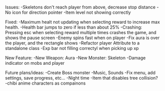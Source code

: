 Issues:
	-Skeletons don't reach player from above, decrease stop distance
	-No icon for direction pointer
	-Item level not showing correctly

Fixed:
	-Maximum healt not updating when selecting reward to increase max health.
	-Health bar jumps to zero if less than about 25%
	-Crashing: Pressing esc when selecting reward multiple times crashes the game, and shows the pause screen
	-Enemy spins fast when on player
	-Fix aura is over the player, and the rectangle shows
	-Refactor player Attribute to a standalone class
	-Exp bar not filling correctyl when picking up xp

New Feature:
	-New Weapon: Aura
	-New Monster: Skeleton
	-Damage indicator on mobs and player

Future plans/ideas:
	-Create Boss monster
	-Music, Sounds
	-Fix menu, add settings, save progress, etc...
	-Night time
	-Item that disables tree collision?
	-chibi anime characters as compainons	
	
